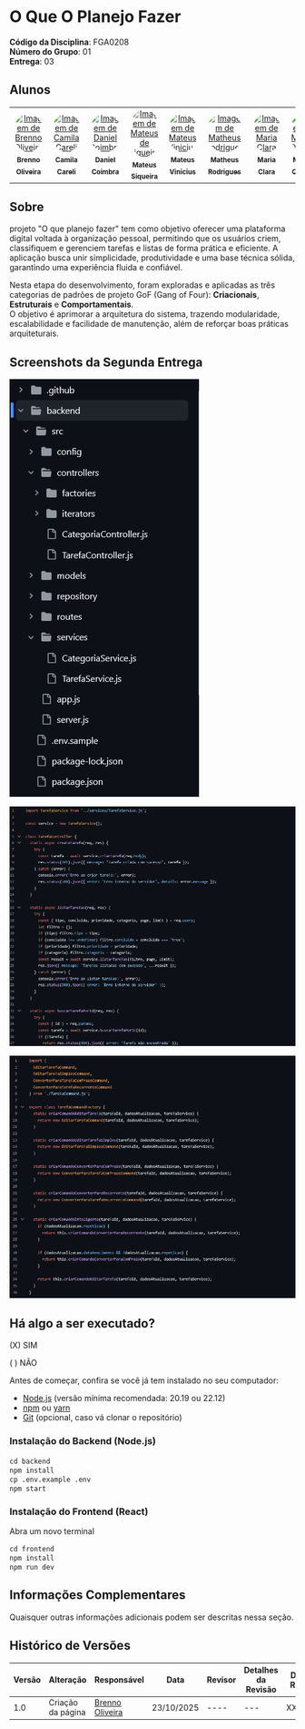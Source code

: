 # O Que O Planejo Fazer

**Código da Disciplina**: FGA0208<br>
**Número do Grupo**: 01<br>
**Entrega**: 03<br>

## Alunos
<center> 
  
<table style="width: 100%;">
  <tr>
    <td align="center">
      <a href="https://github.com/Brenno-Silva01">
        <img style="border-radius: 50%;" src="https://github.com/Brenno-Silva01.png" width="100px;" alt="Imagem de Brenno Oliveira"/><br />
        <sub><b>Brenno Oliveira</b></sub>
      </a>
    </td>
    <td align="center">
      <a href="https://github.com/camilascareli">
        <img style="border-radius: 50%;" src="https://github.com/camilascareli.png" width="100px;" alt="Imagem de Camila Careli"/><br />
        <sub><b>Camila Careli</b></sub>
      </a>
    </td>
    <td align="center">
      <a href="https://github.com/DanielCoimbra">
        <img style="border-radius: 50%;" src="https://github.com/DanielCoimbra.png" width="100px;" alt="Imagem de Daniel Coimbra"/><br />
        <sub><b>Daniel Coimbra</b></sub>
      </a>
    </td>
    <td align="center">
      <a href="https://github.com/siqueira-prog">
        <img style="border-radius: 50%;" src="https://github.com/siqueira-prog.png" width="100px;" alt="Imagem de Mateus de Siqueira"/><br />
        <sub><b>Mateus Siqueira</b></sub>
      </a>
    </td>
    <td align="center">
      <a href="https://github.com/matix0">
        <img style="border-radius: 50%;" src="https://github.com/matix0.png" width="100px;" alt="Imagem de Mateus Vinicius"/><br />
        <sub><b>Mateus Vinicius</b></sub>
      </a>
    </td>
    <td align="center">
      <a href="https://github.com/mrodrigues14">
        <img style="border-radius: 50%;" src="https://github.com/mrodrigues14.png" width="100px;" alt="Imagem de Matheus Rodrigues"/><br />
        <sub><b>Matheus Rodrigues</b></sub>
      </a>
    </td>
    <td align="center">
      <a href="https://github.com/alvezclari">
        <img style="border-radius: 50%;" src="https://github.com/alvezclari.png" width="100px;" alt="Imagem de Maria Clara"/><br />
        <sub><b>Maria Clara</b></sub>
      </a>
    </td>
    <td align="center">
      <a href="https://github.com/MillenaQueiroz">
        <img style="border-radius: 50%;" src="https://github.com/MillenaQueiroz.png" width="100px;" alt="Imagem de Millena Queiroz"/><br />
        <sub><b>Millena Queiroz</b></sub>
      </a>
    </td>
    <td align="center">
      <a href="https://github.com/nateejpg">
        <img style="border-radius: 50%;" src="https://github.com/nateejpg.png" width="100px;" alt="Imagem de Nathan Abreu"/><br />
        <sub><b>Nathan Abreu</b></sub>
      </a>
    </td>
    <td align="center">
      <a href="https://github.com/yaskisoba">
        <img style="border-radius: 50%;" src="https://github.com/yaskisoba.png" width="100px;" alt="Imagem de Yasmin Oliveira"/><br />
        <sub><b>Yasmin Oliveira</b></sub>
      </a>
    </td>
  </tr>
</table>

</center>

## Sobre 
projeto "O que planejo fazer" tem como objetivo oferecer uma plataforma digital voltada à organização pessoal, permitindo que os usuários criem, classifiquem e gerenciem tarefas e listas de forma prática e eficiente. A aplicação busca unir simplicidade, produtividade e uma base técnica sólida, garantindo uma experiência fluida e confiável.

Nesta etapa do desenvolvimento, foram exploradas e aplicadas as três categorias de padrões de projeto GoF (Gang of Four): **Criacionais**, **Estruturais** e **Comportamentais**.  
O objetivo é aprimorar a arquitetura do sistema, trazendo modularidade, escalabilidade e facilidade de manutenção, além de reforçar boas práticas arquiteturais.

## Screenshots da Segunda Entrega

![screenshot](assets/exemplo1.PNG)

![screenshot](assets/exemplo2.PNG)

![screenshot](assets/exemplo3.PNG)


## Há algo a ser executado?

(X) SIM

( ) NÃO

Antes de começar, confira se você já tem instalado no seu computador:

- [Node.js](https://nodejs.org/) (versão mínima recomendada: 20.19 ou 22.12)
- [npm](https://www.npmjs.com/get-npm) ou [yarn](https://yarnpkg.com/)
- [Git](https://git-scm.com/) (opcional, caso vá clonar o repositório)

### Instalação do Backend (Node.js)

```shell
cd backend
npm install
cp .env.example .env
npm start
```

### Instalação do Frontend (React)

Abra um novo terminal

```shell
cd frontend
npm install
npm run dev
```


## Informações Complementares 
Quaisquer outras informações adicionais podem ser descritas nessa seção.

## Histórico de Versões
| Versão | Alteração | Responsável | Data | Revisor |  Detalhes da Revisão | Data da Revisão |
|--------|-----------|-------------|------|---------|----------------------|-----------------|
| 1.0 | Criação da página | [Brenno Oliveira](https://github.com/Brenno-Silva01) | 23/10/2025 | ---- | ---  | XX/XX/XX |
